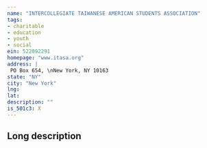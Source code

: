 ```yaml
---
name: "INTERCOLLEGIATE TAIWANESE AMERICAN STUDENTS ASSOCIATION"
tags:
- charitable
- education
- youth
- social
ein: 522092291
homepage: "www.itasa.org"
address: |
 PO Box 654, \nNew York, NY 10163
state: "NY"
city: "New York"
lng: 
lat: 
description: ""
is_501c3: X
---
```


## Long description


